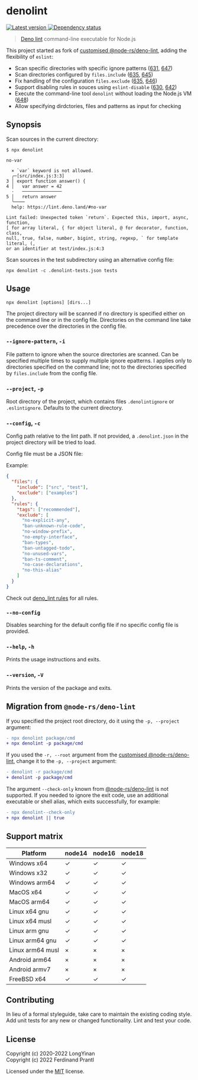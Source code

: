 # denolint

[![Latest version](https://img.shields.io/npm/v/denolint)
 ![Dependency status](https://img.shields.io/librariesio/release/npm/denolint)
](https://www.npmjs.com/package/denolint)

> [Deno lint] command-line executable for Node.js

This project started as fork of [customised @node-rs/deno-lint], adding the flexibility of `eslint`:

* Scan specific directories with specific ignore patterns ([631], [647])
* Scan directories configured by `files.include` ([635], [645])
* Fix handling of the configuration `files.exclude` ([635], [646])
* Support disabling rules in souces using `eslint-disable` ([630], [642])
* Execute the command-line tool `denolint` without loading the Node.js VM ([648])
* Allow specifying dirdctories, files and patterns as input for checking

## Synopsis

Scan sources in the current directory:

    $ npx denolint

    no-var

      × `var` keyword is not allowed.
      ╭─[src/index.js:3:3]
    3 │ export function answer() {
    4 │   var answer = 42
      ·   ───────────────
    5 │   return answer
      ╰────
      help: https://lint.deno.land/#no-var

    Lint failed: Unexpected token `return`. Expected this, import, async, function,
    [ for array literal, { for object literal, @ for decorator, function, class,
    null, true, false, number, bigint, string, regexp, ` for template literal, (,
    or an identifier at test/index.js:4:3

Scan sources in the test subdirectory using an alternative config file:

    npx denolint -c .denolint-tests.json tests

## Usage

    npx denolint [options] [dirs...]

The project directory will be scanned if no directory is specified either on the command line or in the config file. Directories on the command line take precedence over the directories in the config file.

### `--ignore-pattern`, `-i`

File pattern to ignore when the source directories are scanned. Can be specified multiple times to supply multiple ignore epatterns. I applies only to directories specified on the command line; not to the directories specified by `files.include` from the config file.

### `--project`, `-p`

Root directory of the project, which contains files `.denolintignore` or `.eslintignore`. Defaults to the current directory.

### `--config`, `-c`

Config path relative to the lint path. If not provided, a `.denolint.json` in the project directory will be tried to load.

Config file must be a JSON file:

Example:

```json
{
  "files": {
    "include": ["src", "test"],
    "exclude": ["examples"]
  },
  "rules": {
    "tags": ["recommended"],
    "exclude": [
      "no-explicit-any",
      "ban-unknown-rule-code",
      "no-window-prefix",
      "no-empty-interface",
      "ban-types",
      "ban-untagged-todo",
      "no-unused-vars",
      "ban-ts-comment",
      "no-case-declarations",
      "no-this-alias"
    ]
  }
}
```

Check out [deno_lint rules] for all rules.

### `--no-config`

Disables searching for the default config file if no specific config file is provided.

### `--help`, `-h`

Prints the usage instructions and exits.

### `--version`, `-V`

Prints the version of the package and exits.

## Migration from `@node-rs/deno-lint`

If you specified the project root directory, do it using the `-p, --project` argument:

```diff
- npx denolint package/cmd
+ npx denolint -p package/cmd
```

If you used the `-r, --root` argument from the [customised @node-rs/deno-lint], change it to the `-p, --project` argument:

```diff
- denolint -r package/cmd
+ denolint -p package/cmd
```

The argument `--check-only` known from [@node-rs/deno-lint] is not supported. If you needed to ignore the exit code, use an additional executable or shell alias, which exits successfully, for example:

```diff
- npx denolint--check-only
+ npx denolint || true
```

## Support matrix

| Platform         | node14 | node16 | node18 |
| ---------------- | ------ | ------ | ------ |
| Windows x64      | ✓      | ✓      | ✓      |
| Windows x32      | ✓      | ✓      | ✓      |
| Windows arm64    | ✓      | ✓      | ✓      |
| MacOS x64        | ✓      | ✓      | ✓      |
| MacOS arm64      | ✓      | ✓      | ✓      |
| Linux x64 gnu    | ✓      | ✓      | ✓      |
| Linux x64 musl   | ✓      | ✓      | ✓      |
| Linux arm gnu    | ✓      | ✓      | ✓      |
| Linux arm64 gnu  | ✓      | ✓      | ✓      |
| Linux arm64 musl | ×      | ×      | ×      |
| Android arm64    | ×      | ×      | ×      |
| Android armv7    | ×      | ×      | ×      |
| FreeBSD x64      | ✓      | ✓      | ✓      |

## Contributing

In lieu of a formal styleguide, take care to maintain the existing coding style. Add unit tests for any new or changed functionality. Lint and test your code.

## License

Copyright (c) 2020-2022 LongYinan<br>
Copyright (c) 2022 Ferdinand Prantl

Licensed under the [MIT] license.

[deno lint]: https://github.com/denoland/deno_lint#readme
[customised @node-rs/deno-lint]: https://github.com/prantlf/node-rs/commits/combined
[@node-rs/deno-lint]: https://github.com/napi-rs/node-rs/tree/main/packages/deno-lint#readme
[deno_lint rules]: https://github.com/denoland/deno_lint/tree/main/docs/rules
[630]: https://github.com/napi-rs/node-rs/issues/630
[631]: https://github.com/napi-rs/node-rs/issues/631
[635]: https://github.com/napi-rs/node-rs/issues/635
[642]: https://github.com/napi-rs/node-rs/pull/642
[645]: https://github.com/napi-rs/node-rs/pull/645
[646]: https://github.com/napi-rs/node-rs/pull/646
[647]: https://github.com/napi-rs/node-rs/pull/647
[648]: https://github.com/napi-rs/node-rs/issues/648
[MIT]: https://github.com/prantlf/denolint/blob/master/LICENSE
